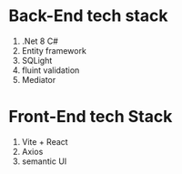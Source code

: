 # Back-End tech stack
1. .Net 8 C#
2. Entity framework
3. SQLight
4. fluint validation
5. Mediator

# Front-End tech Stack
1. Vite + React
2. Axios
3. semantic UI
